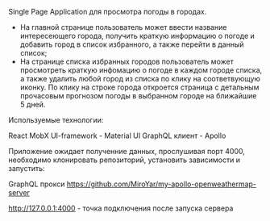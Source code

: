 Single Page Application для просмотра погоды в городах.

- На главной странице пользователь может ввести название интересeющего города, получить краткую информацию о погоде и добавить город в список избранного, а также перейти в данный список;
- На странице списка избранных городов пользователь может просмотреть краткую инфомацию о погоде в каждом городе списка, а также удалить любой город из списка по клику на соответвующую иконку. По клику на строке города откроется  страница с детальным прочасовым прогнозом погоды в выбранном городе на ближайшие 5 дней.

Используемые технологии:

React
MobX
UI-framework - Material UI
GraphQL клиент - Apollo

Приложение ожидает полученние данных, прослушивая порт 4000, необходимо клонировать репозиторий, установить зависимости и запустить:

GraphQL прокси
https://github.com/MiroYar/my-apollo-openweathermap-server

http://127.0.0.1:4000 - точка подключения после запуска сервера
